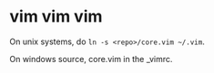 # vim vim vim

On unix systems, do `ln -s <repo>/core.vim ~/.vim`.

On windows source, core.vim in the \_vimrc.
